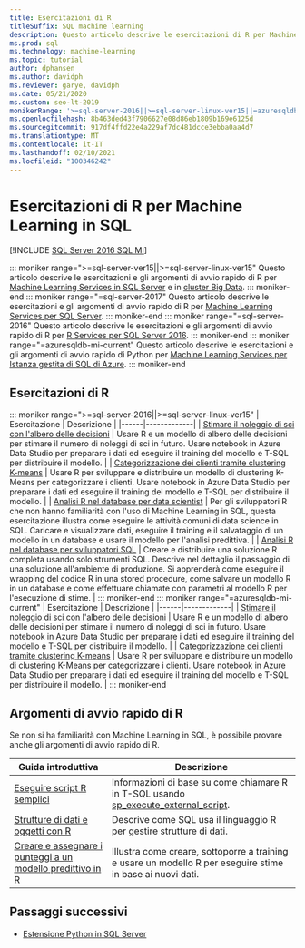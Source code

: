 ```yaml
---
title: Esercitazioni di R
titleSuffix: SQL machine learning
description: Questo articolo descrive le esercitazioni di R per Machine Learning in SQL. Informazioni su come eseguire gli script e creare modelli di Machine Learning.
ms.prod: sql
ms.technology: machine-learning
ms.topic: tutorial
author: dphansen
ms.author: davidph
ms.reviewer: garye, davidph
ms.date: 05/21/2020
ms.custom: seo-lt-2019
monikerRange: '>=sql-server-2016||>=sql-server-linux-ver15||=azuresqldb-mi-current'
ms.openlocfilehash: 8b463ded43f7906627e08d86eb1809b169e6125d
ms.sourcegitcommit: 917df4ffd22e4a229af7dc481dcce3ebba0aa4d7
ms.translationtype: MT
ms.contentlocale: it-IT
ms.lasthandoff: 02/10/2021
ms.locfileid: "100346242"
---
```

# <a name="r-tutorials-for-sql-machine-learning"></a>Esercitazioni di R per Machine Learning in SQL
[!INCLUDE [SQL Server 2016 SQL MI](../../includes/applies-to-version/sqlserver2016-asdbmi.md)]

::: moniker range=">=sql-server-ver15||>=sql-server-linux-ver15"
Questo articolo descrive le esercitazioni e gli argomenti di avvio rapido di R per [Machine Learning Services in SQL Server](../sql-server-machine-learning-services.md) e in [cluster Big Data](../../big-data-cluster/machine-learning-services.md).
::: moniker-end
::: moniker range="=sql-server-2017"
Questo articolo descrive le esercitazioni e gli argomenti di avvio rapido di R per [Machine Learning Services per SQL Server](../sql-server-machine-learning-services.md).
::: moniker-end
::: moniker range="=sql-server-2016"
Questo articolo descrive le esercitazioni e gli argomenti di avvio rapido di R per [R Services per SQL Server 2016](../r/sql-server-r-services.md).
::: moniker-end
::: moniker range="=azuresqldb-mi-current"
Questo articolo descrive le esercitazioni e gli argomenti di avvio rapido di Python per [Machine Learning Services per Istanza gestita di SQL di Azure](/azure/azure-sql/managed-instance/machine-learning-services-overview).
::: moniker-end

<a name="bkmk_sqltutorials"></a>

## <a name="r-tutorials"></a>Esercitazioni di R

::: moniker range=">=sql-server-2016||>=sql-server-linux-ver15"
| Esercitazione | Descrizione |
|------|-------------|
| [Stimare il noleggio di sci con l'albero delle decisioni](r-predictive-model-introduction.md) | Usare R e un modello di albero delle decisioni per stimare il numero di noleggi di sci in futuro. Usare notebook in Azure Data Studio per preparare i dati ed eseguire il training del modello e T-SQL per distribuire il modello. |
| [Categorizzazione dei clienti tramite clustering K-means](r-clustering-model-introduction.md) | Usare R per sviluppare e distribuire un modello di clustering K-Means per categorizzare i clienti. Usare notebook in Azure Data Studio per preparare i dati ed eseguire il training del modello e T-SQL per distribuire il modello. |
| [Analisi R nel database per data scientist](../tutorials/walkthrough-data-science-end-to-end-walkthrough.md) | Per gli sviluppatori R che non hanno familiarità con l'uso di Machine Learning in SQL, questa esercitazione illustra come eseguire le attività comuni di data science in SQL. Caricare e visualizzare dati, eseguire il training e il salvataggio di un modello in un database e usare il modello per l'analisi predittiva. |
| [Analisi R nel database per sviluppatori SQL](../tutorials/r-taxi-classification-introduction.md) | Creare e distribuire una soluzione R completa usando solo strumenti SQL. Descrive nel dettaglio il passaggio di una soluzione all'ambiente di produzione. Si apprenderà come eseguire il wrapping del codice R in una stored procedure, come salvare un modello R in un database e come effettuare chiamate con parametri al modello R per l'esecuzione di stime. |
::: moniker-end
::: moniker range="=azuresqldb-mi-current"
| Esercitazione | Descrizione |
|------|-------------|
| [Stimare il noleggio di sci con l'albero delle decisioni](r-predictive-model-introduction.md) | Usare R e un modello di albero delle decisioni per stimare il numero di noleggi di sci in futuro. Usare notebook in Azure Data Studio per preparare i dati ed eseguire il training del modello e T-SQL per distribuire il modello. |
| [Categorizzazione dei clienti tramite clustering K-means](r-clustering-model-introduction.md) | Usare R per sviluppare e distribuire un modello di clustering K-Means per categorizzare i clienti. Usare notebook in Azure Data Studio per preparare i dati ed eseguire il training del modello e T-SQL per distribuire il modello. |
::: moniker-end

## <a name="r-quickstarts"></a>Argomenti di avvio rapido di R

Se non si ha familiarità con Machine Learning in SQL, è possibile provare anche gli argomenti di avvio rapido di R.

| Guida introduttiva | Descrizione |
|-|-|
| [Eseguire script R semplici](quickstart-r-create-script.md) | Informazioni di base su come chiamare R in T-SQL usando [sp_execute_external_script](../../relational-databases/system-stored-procedures/sp-execute-external-script-transact-sql.md). |
| [Strutture di dati e oggetti con R](quickstart-r-data-types-and-objects.md) | Descrive come SQL usa il linguaggio R per gestire strutture di dati. |
| [Creare e assegnare i punteggi a un modello predittivo in R](quickstart-r-data-types-and-objects.md) | Illustra come creare, sottoporre a training e usare un modello R per eseguire stime in base ai nuovi dati. |

## <a name="next-steps"></a>Passaggi successivi

+ [Estensione Python in SQL Server](../concepts/extension-r.md)
